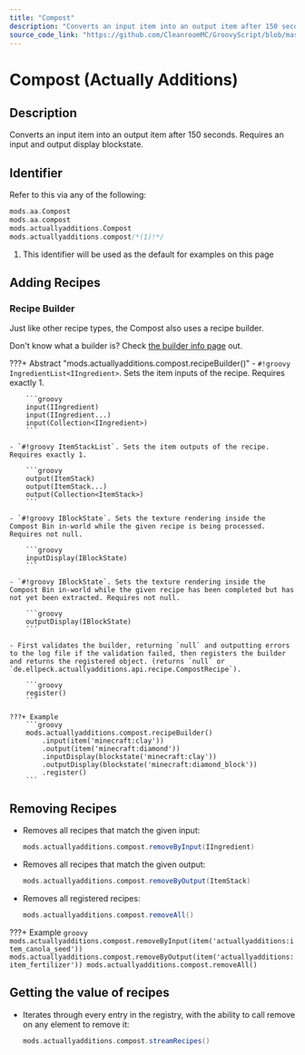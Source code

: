 ```yaml
---
title: "Compost"
description: "Converts an input item into an output item after 150 seconds. Requires an input and output display blockstate."
source_code_link: "https://github.com/CleanroomMC/GroovyScript/blob/master/src/main/java/com/cleanroommc/groovyscript/compat/mods/actuallyadditions/Compost.java"
---
```


# Compost (Actually Additions)

## Description

Converts an input item into an output item after 150 seconds. Requires an input and output display blockstate.

## Identifier

Refer to this via any of the following:

```groovy hl_lines="4"
mods.aa.Compost
mods.aa.compost
mods.actuallyadditions.Compost
mods.actuallyadditions.compost/*(1)!*/
```

1. This identifier will be used as the default for examples on this page

## Adding Recipes

### Recipe Builder

Just like other recipe types, the Compost also uses a recipe builder.

Don't know what a builder is? Check [the builder info page](../../../groovy/builder.md) out.

???+ Abstract "mods.actuallyadditions.compost.recipeBuilder()"
    - `#!groovy IngredientList<IIngredient>`. Sets the item inputs of the recipe. Requires exactly 1.

        ```groovy
        input(IIngredient)
        input(IIngredient...)
        input(Collection<IIngredient>)
        ```

    - `#!groovy ItemStackList`. Sets the item outputs of the recipe. Requires exactly 1.

        ```groovy
        output(ItemStack)
        output(ItemStack...)
        output(Collection<ItemStack>)
        ```

    - `#!groovy IBlockState`. Sets the texture rendering inside the Compost Bin in-world while the given recipe is being processed. Requires not null.

        ```groovy
        inputDisplay(IBlockState)
        ```

    - `#!groovy IBlockState`. Sets the texture rendering inside the Compost Bin in-world while the given recipe has been completed but has not yet been extracted. Requires not null.

        ```groovy
        outputDisplay(IBlockState)
        ```

    - First validates the builder, returning `null` and outputting errors to the log file if the validation failed, then registers the builder and returns the registered object. (returns `null` or `de.ellpeck.actuallyadditions.api.recipe.CompostRecipe`).

        ```groovy
        register()
        ```

    ???+ Example
        ```groovy
        mods.actuallyadditions.compost.recipeBuilder()
            .input(item('minecraft:clay'))
            .output(item('minecraft:diamond'))
            .inputDisplay(blockstate('minecraft:clay'))
            .outputDisplay(blockstate('minecraft:diamond_block'))
            .register()
        ```



## Removing Recipes

- Removes all recipes that match the given input:

    ```groovy
    mods.actuallyadditions.compost.removeByInput(IIngredient)
    ```

- Removes all recipes that match the given output:

    ```groovy
    mods.actuallyadditions.compost.removeByOutput(ItemStack)
    ```

- Removes all registered recipes:

    ```groovy
    mods.actuallyadditions.compost.removeAll()
    ```

???+ Example
    ```groovy
    mods.actuallyadditions.compost.removeByInput(item('actuallyadditions:item_canola_seed'))
    mods.actuallyadditions.compost.removeByOutput(item('actuallyadditions:item_fertilizer'))
    mods.actuallyadditions.compost.removeAll()
    ```

## Getting the value of recipes

- Iterates through every entry in the registry, with the ability to call remove on any element to remove it:

    ```groovy
    mods.actuallyadditions.compost.streamRecipes()
    ```
